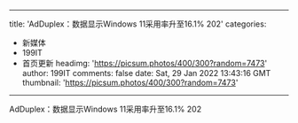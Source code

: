 
---
title: 'AdDuplex：数据显示Windows 11采用率升至16.1% 202'
categories: 
 - 新媒体
 - 199IT
 - 首页更新
headimg: 'https://picsum.photos/400/300?random=7473'
author: 199IT
comments: false
date: Sat, 29 Jan 2022 13:43:16 GMT
thumbnail: 'https://picsum.photos/400/300?random=7473'
---

<div>   
AdDuplex：数据显示Windows 11采用率升至16.1% 202  
</div>
            